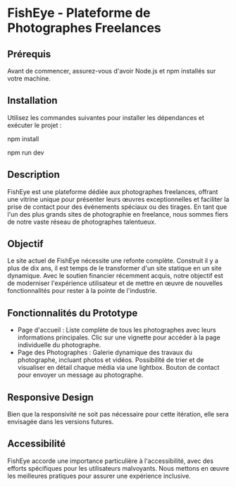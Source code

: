 # FishEye - Plateforme de Photographes Freelances

## Prérequis
Avant de commencer, assurez-vous d'avoir Node.js et npm installés sur votre machine.

## Installation
Utilisez les commandes suivantes pour installer les dépendances et exécuter le projet :

npm install

npm run dev

## Description
FishEye est une plateforme dédiée aux photographes freelances, offrant une vitrine unique pour présenter leurs œuvres exceptionnelles et faciliter la prise de contact pour des événements spéciaux ou des tirages. En tant que l'un des plus grands sites de photographie en freelance, nous sommes fiers de notre vaste réseau de photographes talentueux.

## Objectif
Le site actuel de FishEye nécessite une refonte complète. Construit il y a plus de dix ans, il est temps de le transformer d'un site statique en un site dynamique. Avec le soutien financier récemment acquis, notre objectif est de moderniser l'expérience utilisateur et de mettre en œuvre de nouvelles fonctionnalités pour rester à la pointe de l'industrie.

## Fonctionnalités du Prototype
- Page d'accueil : Liste complète de tous les photographes avec leurs informations principales. Clic sur une vignette pour accéder à la page individuelle du photographe.
- Page des Photographes : Galerie dynamique des travaux du photographe, incluant photos et vidéos. Possibilité de trier et de visualiser en détail chaque média via une lightbox. Bouton de contact pour envoyer un message au photographe.

## Responsive Design
Bien que la responsivité ne soit pas nécessaire pour cette itération, elle sera envisagée dans les versions futures.

## Accessibilité
FishEye accorde une importance particulière à l'accessibilité, avec des efforts spécifiques pour les utilisateurs malvoyants. Nous mettons en œuvre les meilleures pratiques pour assurer une expérience inclusive.
